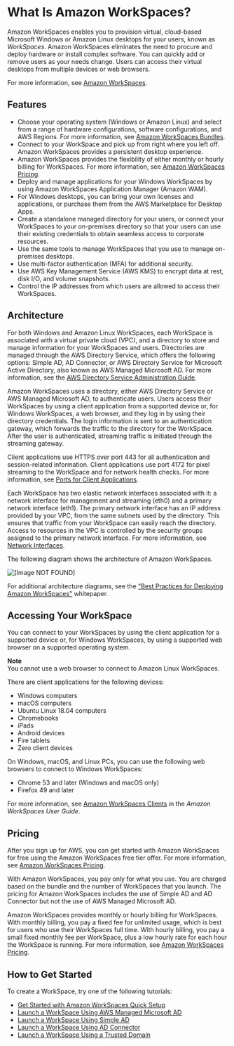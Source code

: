 # What Is Amazon WorkSpaces?<a name="amazon-workspaces"></a>

Amazon WorkSpaces enables you to provision virtual, cloud\-based Microsoft Windows or Amazon Linux desktops for your users, known as *WorkSpaces*\. Amazon WorkSpaces eliminates the need to procure and deploy hardware or install complex software\. You can quickly add or remove users as your needs change\. Users can access their virtual desktops from multiple devices or web browsers\.

For more information, see [Amazon WorkSpaces](https://aws.amazon.com/workspaces/)\.

## Features<a name="features"></a>
+ Choose your operating system \(Windows or Amazon Linux\) and select from a range of hardware configurations, software configurations, and AWS Regions\. For more information, see [Amazon WorkSpaces Bundles](https://aws.amazon.com/workspaces/details/#Amazon_WorkSpaces_Bundles)\.
+ Connect to your WorkSpace and pick up from right where you left off\. Amazon WorkSpaces provides a persistent desktop experience\.
+ Amazon WorkSpaces provides the flexibility of either monthly or hourly billing for WorkSpaces\. For more information, see [Amazon WorkSpaces Pricing](https://aws.amazon.com/workspaces/pricing/)\.
+ Deploy and manage applications for your Windows WorkSpaces by using Amazon WorkSpaces Application Manager \(Amazon WAM\)\.
+ For Windows desktops, you can bring your own licenses and applications, or purchase them from the AWS Marketplace for Desktop Apps\.
+ Create a standalone managed directory for your users, or connect your WorkSpaces to your on\-premises directory so that your users can use their existing credentials to obtain seamless access to corporate resources\.
+ Use the same tools to manage WorkSpaces that you use to manage on\-premises desktops\.
+ Use multi\-factor authentication \(MFA\) for additional security\.
+ Use AWS Key Management Service \(AWS KMS\) to encrypt data at rest, disk I/O, and volume snapshots\.
+ Control the IP addresses from which users are allowed to access their WorkSpaces\.

## Architecture<a name="architecture"></a>

For both Windows and Amazon Linux WorkSpaces, each WorkSpace is associated with a virtual private cloud \(VPC\), and a directory to store and manage information for your WorkSpaces and users\. Directories are managed through the AWS Directory Service, which offers the following options: Simple AD, AD Connector, or AWS Directory Service for Microsoft Active Directory, also known as AWS Managed Microsoft AD\. For more information, see the [AWS Directory Service Administration Guide](https://docs.aws.amazon.com/directoryservice/latest/admin-guide/)\.

Amazon WorkSpaces uses a directory, either AWS Directory Service or AWS Managed Microsoft AD, to authenticate users\. Users access their WorkSpaces by using a client application from a supported device or, for Windows WorkSpaces, a web browser, and they log in by using their directory credentials\. The login information is sent to an authentication gateway, which forwards the traffic to the directory for the WorkSpace\. After the user is authenticated, streaming traffic is initiated through the streaming gateway\.

Client applications use HTTPS over port 443 for all authentication and session\-related information\. Client applications use port 4172 for pixel streaming to the WorkSpace and for network health checks\. For more information, see [Ports for Client Applications](workspaces-port-requirements.md#client-application-ports)\.

Each WorkSpace has two elastic network interfaces associated with it: a network interface for management and streaming \(eth0\) and a primary network interface \(eth1\)\. The primary network interface has an IP address provided by your VPC, from the same subnets used by the directory\. This ensures that traffic from your WorkSpace can easily reach the directory\. Access to resources in the VPC is controlled by the security groups assigned to the primary network interface\. For more information, see [Network Interfaces](workspaces-port-requirements.md#network-interfaces)\.

The following diagram shows the architecture of Amazon WorkSpaces\.

![\[Image NOT FOUND\]](http://docs.aws.amazon.com/workspaces/latest/adminguide/images/architectural_diagram-new.png)

For additional architecture diagrams, see the [ "Best Practices for Deploying Amazon WorkSpaces"](http://aws.amazon.com/workspaces/resources/) whitepaper\.

## Accessing Your WorkSpace<a name="devices"></a>

You can connect to your WorkSpaces by using the client application for a supported device or, for Windows WorkSpaces, by using a supported web browser on a supported operating system\.

**Note**  
You cannot use a web browser to connect to Amazon Linux WorkSpaces\.

There are client applications for the following devices:
+ Windows computers
+ macOS computers
+ Ubuntu Linux 18\.04 computers
+ Chromebooks
+ iPads
+ Android devices
+ Fire tablets
+ Zero client devices

On Windows, macOS, and Linux PCs, you can use the following web browsers to connect to Windows WorkSpaces:
+ Chrome 53 and later \(Windows and macOS only\)
+ Firefox 49 and later

For more information, see [Amazon WorkSpaces Clients](https://docs.aws.amazon.com/workspaces/latest/userguide/amazon-workspaces-clients.html) in the *Amazon WorkSpaces User Guide*\.

## Pricing<a name="pricing"></a>

After you sign up for AWS, you can get started with Amazon WorkSpaces for free using the Amazon WorkSpaces free tier offer\. For more information, see [Amazon WorkSpaces Pricing](https://aws.amazon.com/workspaces/pricing/)\.

With Amazon WorkSpaces, you pay only for what you use\. You are charged based on the bundle and the number of WorkSpaces that you launch\. The pricing for Amazon WorkSpaces includes the use of Simple AD and AD Connector but not the use of AWS Managed Microsoft AD\.

Amazon WorkSpaces provides monthly or hourly billing for WorkSpaces\. With monthly billing, you pay a fixed fee for unlimited usage, which is best for users who use their WorkSpaces full time\. With hourly billing, you pay a small fixed monthly fee per WorkSpace, plus a low hourly rate for each hour the WorkSpace is running\. For more information, see [Amazon WorkSpaces Pricing](https://aws.amazon.com/workspaces/pricing/)\.

## How to Get Started<a name="how-to-start"></a>

To create a WorkSpace, try one of the following tutorials:
+ [Get Started with Amazon WorkSpaces Quick Setup](getting-started.md)
+ [Launch a WorkSpace Using AWS Managed Microsoft AD](launch-workspace-microsoft-ad.md)
+ [Launch a WorkSpace Using Simple AD](launch-workspace-simple-ad.md)
+ [Launch a WorkSpace Using AD Connector](launch-workspace-ad-connector.md)
+ [Launch a WorkSpace Using a Trusted Domain](launch-workspace-trusted-domain.md)